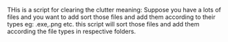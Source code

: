 THis is a script for clearing the clutter meaning:
Suppose you have a lots of files and you want to add sort those files and add them according to their types eg: .exe,.png etc.
this script will sort those files and add them according the file types in respective folders.
